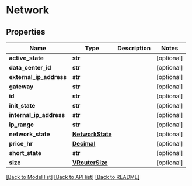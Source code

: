 # Network

## Properties
Name | Type | Description | Notes
------------ | ------------- | ------------- | -------------
**active_state** | **str** |  | [optional] 
**data_center_id** | **str** |  | [optional] 
**external_ip_address** | **str** |  | [optional] 
**gateway** | **str** |  | [optional] 
**id** | **str** |  | [optional] 
**init_state** | **str** |  | [optional] 
**internal_ip_address** | **str** |  | [optional] 
**ip_range** | **str** |  | [optional] 
**network_state** | [**NetworkState**](NetworkState.md) |  | [optional] 
**price_hr** | [**Decimal**](Decimal.md) |  | [optional] 
**short_state** | **str** |  | [optional] 
**size** | [**VRouterSize**](VRouterSize.md) |  | [optional] 

[[Back to Model list]](../README.md#documentation-for-models) [[Back to API list]](../README.md#documentation-for-api-endpoints) [[Back to README]](../README.md)


